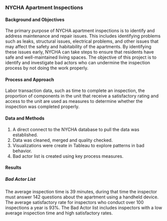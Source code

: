 ### NYCHA Apartment Inspections

#### Background and Objectives
The primary purpose of NYCHA apartment inspections is to identify and address maintenance and repair issues. This includes identifying problems such as leaks, structural issues, electrical problems, and other issues that may affect the safety and habitability of the apartments. By identifying these issues early, NYCHA can take steps to ensure that residents have safe and well-maintained living spaces. The objective of this project is to identify and investigate bad actors who can undermine the inspection process by not doing the work properly. 

#### Process and Approach
Labor transaction data, such as time to complete an inspection, the proportion of components in the unit that receive a satisfactory rating and access to the unit are used as measures to determine whether the inspection was completed properly.

#### Data and Methods
1. A direct connect to the NYCHA database to pull the data was established.
2. Data was cleaned, merged and quality checked.
3. Visualizations were create in Tableau to explore patterns in bad behavior.
4. Bad actor list is created using key process measures.

#### Results
##### Bad Actor List
The average inspection time is 39 minutes, during that time the inspector must answer 142 questions about the apartment using a handheld device. The average satisfactory rate for inspectors who conduct over 100 inspections a year is 93%. The Bad Actor list includes inspectors with a low average inspection time and high satisfactory rates.



